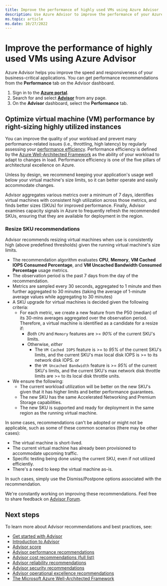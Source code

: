 ```yaml
---
title: Improve the performance of highly used VMs using Azure Advisor
description: Use Azure Advisor to improve the performance of your Azure virtual machines with consistent high utilization.
ms.topic: article
ms.date: 10/27/2022
---
```


# Improve the performance of highly used VMs using Azure Advisor

Azure Advisor helps you improve the speed and responsiveness of your business-critical applications. You can get performance recommendations from the **Performance** tab on the Advisor dashboard.

1. Sign in to the [**Azure portal**](https://portal.azure.com).
1. Search for and select [**Advisor**](https://aka.ms/azureadvisordashboard) from any page.
1. On the **Advisor** dashboard, select the **Performance** tab.

## Optimize virtual machine (VM) performance by right-sizing highly utilized instances 

You can improve the quality of your workload and prevent many performance-related issues (i.e., throttling, high latency) by regularly assessing your [performance efficiency](/azure/architecture/framework/scalability/overview). Performance efficiency is defined by the [Azure Well-Architected Framework](/azure/architecture/framework/) as the ability of your workload to adapt to changes in load. Performance efficiency is one of the five pillars of architectural excellence on Azure.  

Unless by design, we recommend keeping your application's usage well below your virtual machine's size limits, so it can better operate and easily accommodate changes.

Advisor aggregates various metrics over a minimum of 7 days, identifies virtual machines with consistent high utilization across those metrics, and finds better sizes (SKUs) for improved performance. Finally, Advisor examines capacity signals in Azure to frequently refresh the recommended SKUs, ensuring that they are available for deployment in the region.

### Resize SKU recommendations

Advisor recommends resizing virtual machines when use is consistently high (above predefined thresholds) given the running virtual machine's size limits.

*	The recommendation algorithm evaluates **CPU**, **Memory**, **VM Cached IOPS Consumed Percentage**, and **VM Uncached Bandwidth Consumed Percentage** usage metrics.
* The observation period is the past 7 days from the day of the recommendation.
* Metrics are sampled every 30 seconds, aggregated to 1 minute and then further aggregated to 30 minutes (taking the average of 1-minute average values while aggregating to 30 minutes)
* A SKU upgrade for virtual machines is decided given the following criteria: 
    * For each metric, we create a new feature from the P50 (median) of its 30-mins averages aggregated over the observation period. Therefore, a virtual machine is identified as a candidate for a resize if:
      * _Both_ `CPU` and `Memory` features are >= *90%* of the current SKU's limits.
      * Otherwise, _either_ 
          * The `VM Cached IOPS` feature is >= to *95%* of the current SKU's limits, and the current SKU's max local disk IOPS is >= to its network disk IOPS. _or_
          * the `VM Uncached Bandwidth` feature is >= *95%* of the current SKU's limits, and the current SKU's max network disk throttle limits are >= to its local disk throttle units. 
* We ensure the following:
    * The current workload utilization will be better on the new SKU's given that it has higher limits and better performance guarantees.
    * The new SKU has the same Accelerated Networking and Premium Storage capabilities.
    * The new SKU is supported and ready for deployment in the same region as the running virtual machine.

In some cases, recommendations can't be adopted or might not be applicable, such as some of these common scenarios (there may be other cases):

* The virtual machine is short-lived.
* The current virtual machine has already been provisioned to accommodate upcoming traffic.
* Specific testing being done using the current SKU, even if not utilized efficiently.
* There's a need to keep the virtual machine as-is.

In such cases, simply use the Dismiss/Postpone options associated with the recommendation. 

We're constantly working on improving these recommendations. Feel free to share feedback on [Advisor Forum](https://aka.ms/advisorfeedback).

## Next steps

To learn more about Advisor recommendations and best practices, see:
* [Get started with Advisor](advisor-get-started.md)
* [Introduction to Advisor](advisor-overview.md)
* [Advisor score](azure-advisor-score.md)
* [Advisor performance recommendations](advisor-reference-performance-recommendations.md)
* [Advisor cost recommendations (full list)](advisor-reference-cost-recommendations.md)
* [Advisor reliability recommendations](advisor-reference-reliability-recommendations.md)
* [Advisor security recommendations](advisor-security-recommendations.md)
* [Advisor operational excellence recommendations](advisor-reference-operational-excellence-recommendations.md)
* [The Microsoft Azure Well-Architected Framework](/azure/architecture/framework/)